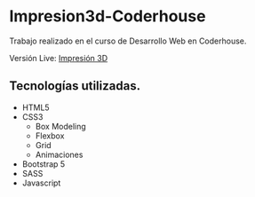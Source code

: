 # Impresion3d-Coderhouse

Trabajo realizado en el curso de Desarrollo Web en Coderhouse.

Versión Live: [Impresión 3D](https://zeo-return-null.github.io/Impresion3d-Coderhouse/)

## Tecnologías utilizadas.

- HTML5
- CSS3
    - Box Modeling
    - Flexbox
    - Grid
    - Animaciones
- Bootstrap 5
- SASS
- Javascript
